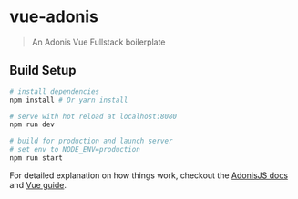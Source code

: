 # vue-adonis

> An Adonis Vue Fullstack boilerplate

## Build Setup

``` bash
# install dependencies
npm install # Or yarn install

# serve with hot reload at localhost:8080
npm run dev

# build for production and launch server
# set env to NODE_ENV=production
npm run start
```

For detailed explanation on how things work, checkout the [AdonisJS docs](http://adonisjs.com/docs/) and [Vue guide](http://vuejs.org/guide/).
